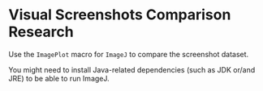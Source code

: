 # Visual Screenshots Comparison Research

Use the `ImagePlot` macro for `ImageJ` to compare the screenshot dataset.

You might need to install Java-related dependencies (such as JDK or/and JRE) to be able to run ImageJ.